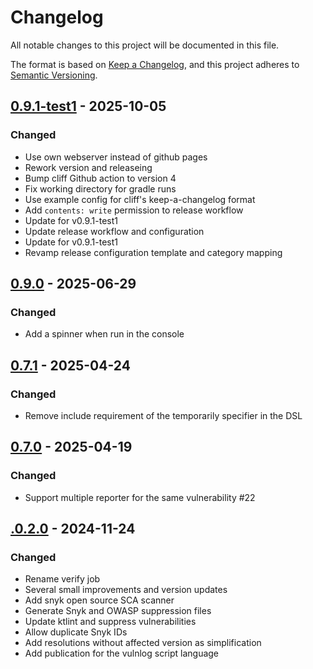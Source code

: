 # Changelog

All notable changes to this project will be documented in this file.

The format is based on [Keep a Changelog](https://keepachangelog.com/en/1.0.0/),
and this project adheres to [Semantic Versioning](https://semver.org/spec/v2.0.0.html).

## [0.9.1-test1] - 2025-10-05

### Changed

- Use own webserver instead of github pages
- Rework version and releaseing
- Bump cliff Github action to version 4
- Fix working directory for gradle runs
- Use example config for cliff's keep-a-changelog format
- Add `contents: write` permission to release workflow
- Update for v0.9.1-test1
- Update release workflow and configuration
- Update for v0.9.1-test1
- Revamp release configuration template and category mapping

## [0.9.0] - 2025-06-29

### Changed

- Add a spinner when run in the console

## [0.7.1] - 2025-04-24

### Changed

- Remove include requirement of the temporarily specifier in the DSL

## [0.7.0] - 2025-04-19

### Changed

- Support multiple reporter for the same vulnerability #22

## [.0.2.0] - 2024-11-24

### Changed

- Rename verify job
- Several small improvements and version updates
- Add snyk open source SCA scanner
- Generate Snyk and OWASP suppression files
- Update ktlint and suppress vulnerabilities
- Allow duplicate Snyk IDs
- Add resolutions without affected version as simplification
- Add publication for the vulnlog script language

[0.9.1-test1]: https://github.com/vulnlog/vulnlog/compare/v0.9.0..v0.9.1-test1
[0.9.0]: https://github.com/vulnlog/vulnlog/compare/v0.8.0..v0.9.0
[0.7.1]: https://github.com/vulnlog/vulnlog/compare/v0.7.0..v0.7.1
[0.7.0]: https://github.com/vulnlog/vulnlog/compare/v0.6.0..v0.7.0
[.0.2.0]: https://github.com/vulnlog/vulnlog/tree/v.0.2.0

<!-- generated by git-cliff -->
